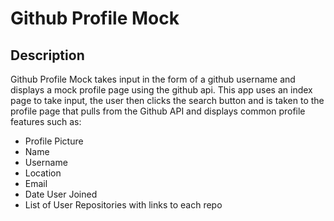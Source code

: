 # Github Profile Mock

## Description
 Github Profile Mock takes input in the form of a github
 username and displays a mock profile page using the github api. This app uses an index page to take input, the user then clicks the search button and is taken to the profile page that pulls from the Github API and displays common profile features such as:
 * Profile Picture
 * Name
 * Username
 * Location
 * Email
 * Date User Joined
 * List of User Repositories with links to each repo
